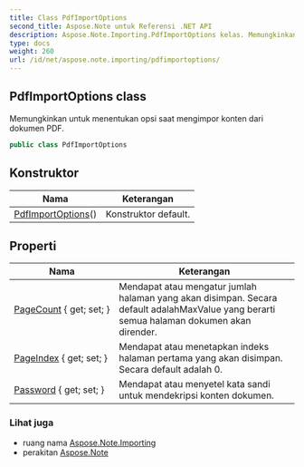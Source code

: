 ```yaml
---
title: Class PdfImportOptions
second_title: Aspose.Note untuk Referensi .NET API
description: Aspose.Note.Importing.PdfImportOptions kelas. Memungkinkan untuk menentukan opsi saat mengimpor konten dari dokumen PDF.
type: docs
weight: 260
url: /id/net/aspose.note.importing/pdfimportoptions/
---
```

## PdfImportOptions class

Memungkinkan untuk menentukan opsi saat mengimpor konten dari dokumen PDF.

```csharp
public class PdfImportOptions
```

## Konstruktor

| Nama | Keterangan |
| --- | --- |
| [PdfImportOptions](pdfimportoptions/)() | Konstruktor default. |

## Properti

| Nama | Keterangan |
| --- | --- |
| [PageCount](../../aspose.note.importing/pdfimportoptions/pagecount/) { get; set; } | Mendapat atau mengatur jumlah halaman yang akan disimpan. Secara default adalahMaxValue yang berarti semua halaman dokumen akan dirender. |
| [PageIndex](../../aspose.note.importing/pdfimportoptions/pageindex/) { get; set; } | Mendapat atau menetapkan indeks halaman pertama yang akan disimpan. Secara default adalah 0. |
| [Password](../../aspose.note.importing/pdfimportoptions/password/) { get; set; } | Mendapat atau menyetel kata sandi untuk mendekripsi konten dokumen. |

### Lihat juga

* ruang nama [Aspose.Note.Importing](../../aspose.note.importing/)
* perakitan [Aspose.Note](../../)


